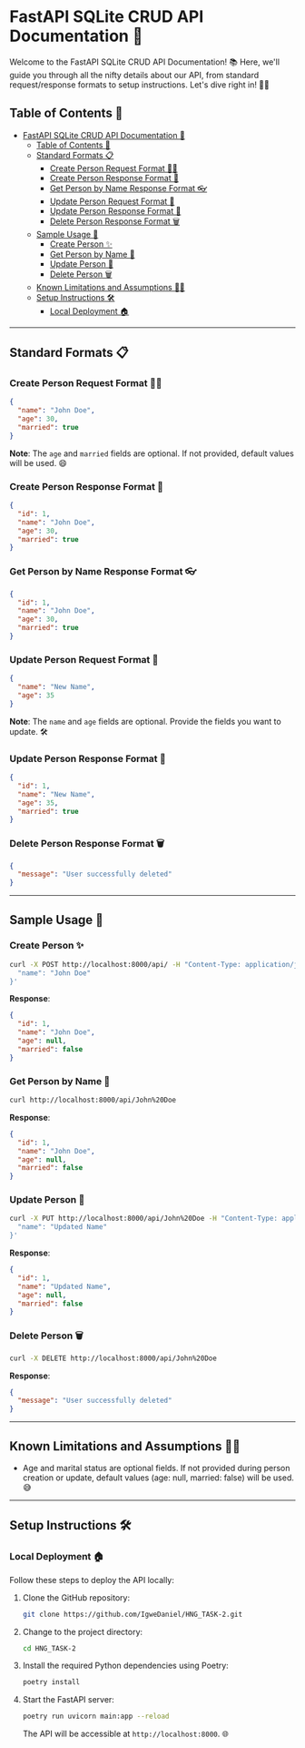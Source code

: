 # FastAPI SQLite CRUD API Documentation 🚀

Welcome to the FastAPI SQLite CRUD API Documentation! 📚 Here, we'll guide you through all the nifty details about our API, from standard request/response formats to setup instructions. Let's dive right in! 🏊‍♂️

## Table of Contents 📖

- [FastAPI SQLite CRUD API Documentation 🚀](#fastapi-sqlite-crud-api-documentation-)
  - [Table of Contents 📖](#table-of-contents-)
  - [Standard Formats 📋](#standard-formats-)
    - [Create Person Request Format 🧑‍🦱](#create-person-request-format-)
    - [Create Person Response Format 🌟](#create-person-response-format-)
    - [Get Person by Name Response Format 👓](#get-person-by-name-response-format-)
    - [Update Person Request Format 🔄](#update-person-request-format-)
    - [Update Person Response Format 🎉](#update-person-response-format-)
    - [Delete Person Response Format 🗑️](#delete-person-response-format-️)
  - [Sample Usage 🚀](#sample-usage-)
    - [Create Person ✨](#create-person-)
    - [Get Person by Name 👀](#get-person-by-name-)
    - [Update Person 🔄](#update-person-)
    - [Delete Person 🗑️](#delete-person-️)
  - [Known Limitations and Assumptions 🤷‍♂️](#known-limitations-and-assumptions-️)
  - [Setup Instructions 🛠️](#setup-instructions-️)
    - [Local Deployment 🏠](#local-deployment-)

---

## Standard Formats 📋

### Create Person Request Format 🧑‍🦱

```json
{
  "name": "John Doe",
  "age": 30,
  "married": true
}
```

**Note**: The `age` and `married` fields are optional. If not provided, default values will be used. 😄

### Create Person Response Format 🌟

```json
{
  "id": 1,
  "name": "John Doe",
  "age": 30,
  "married": true
}
```

### Get Person by Name Response Format 👓

```json
{
  "id": 1,
  "name": "John Doe",
  "age": 30,
  "married": true
}
```

### Update Person Request Format 🔄

```json
{
  "name": "New Name",
  "age": 35
}
```

**Note**: The `name` and `age` fields are optional. Provide the fields you want to update. 🛠️

### Update Person Response Format 🎉

```json
{
  "id": 1,
  "name": "New Name",
  "age": 35,
  "married": true
}
```

### Delete Person Response Format 🗑️

```json
{
  "message": "User successfully deleted"
}
```

---

## Sample Usage 🚀

### Create Person ✨

```bash
curl -X POST http://localhost:8000/api/ -H "Content-Type: application/json" -d '{
  "name": "John Doe"
}'
```

**Response**:

```json
{
  "id": 1,
  "name": "John Doe",
  "age": null,
  "married": false
}
```

### Get Person by Name 👀

```bash
curl http://localhost:8000/api/John%20Doe
```

**Response**:

```json
{
  "id": 1,
  "name": "John Doe",
  "age": null,
  "married": false
}
```

### Update Person 🔄

```bash
curl -X PUT http://localhost:8000/api/John%20Doe -H "Content-Type: application/json" -d '{
  "name": "Updated Name"
}'
```

**Response**:

```json
{
  "id": 1,
  "name": "Updated Name",
  "age": null,
  "married": false
}
```

### Delete Person 🗑️

```bash
curl -X DELETE http://localhost:8000/api/John%20Doe
```

**Response**:

```json
{
  "message": "User successfully deleted"
}
```

---

## Known Limitations and Assumptions 🤷‍♂️

- Age and marital status are optional fields. If not provided during person creation or update, default values (age: null, married: false) will be used. 😅

---

## Setup Instructions 🛠️

### Local Deployment 🏠

Follow these steps to deploy the API locally:

1. Clone the GitHub repository:

   ```bash
   git clone https://github.com/IgweDaniel/HNG_TASK-2.git
   ```

2. Change to the project directory:

   ```bash
   cd HNG_TASK-2
   ```

3. Install the required Python dependencies using Poetry:

   ```bash
   poetry install
   ```

4. Start the FastAPI server:

   ```bash
   poetry run uvicorn main:app --reload
   ```

   The API will be accessible at `http://localhost:8000`. 🌐


